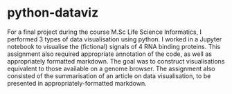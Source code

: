 # python-dataviz
For a final project during the course M.Sc Life Science Informatics, I performed 3 types of data visualisation using python. I worked in a Jupyter notebook to visualise the (fictional) signals of 4 RNA binding proteins. This assignment also required appropriate annotation of the code, as well as appropriately formatted markdown. The goal was to construct visualisations equivalent to those available on a genome browser. The assignment also consisted of the summarisation of an article on data visualisation, to be presented in appropriately-formatted markdown.
